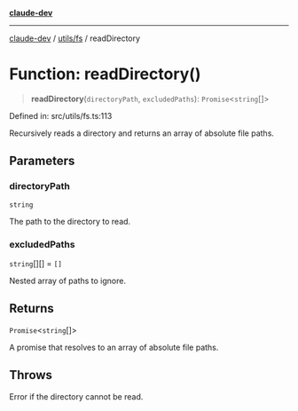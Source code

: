 [**claude-dev**](../../../README.md)

***

[claude-dev](../../../README.md) / [utils/fs](../README.md) / readDirectory

# Function: readDirectory()

> **readDirectory**(`directoryPath`, `excludedPaths`): `Promise`\<`string`[]\>

Defined in: src/utils/fs.ts:113

Recursively reads a directory and returns an array of absolute file paths.

## Parameters

### directoryPath

`string`

The path to the directory to read.

### excludedPaths

`string`[][] = `[]`

Nested array of paths to ignore.

## Returns

`Promise`\<`string`[]\>

A promise that resolves to an array of absolute file paths.

## Throws

Error if the directory cannot be read.

